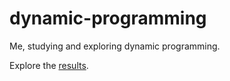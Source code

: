 # dynamic-programming
Me, studying and exploring dynamic programming.

Explore the [results](https://github.com/kaiwidmer/dynamic-programming/tree/main/src/main/kotlin).
